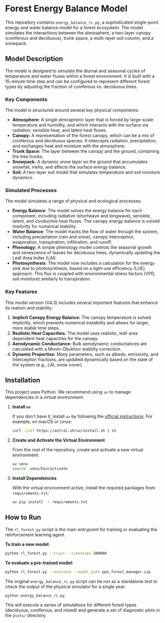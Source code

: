 # Forest Energy Balance Model

This repository contains `energy_balance_rc.py`, a sophisticated single-point energy and water balance model for a forest ecosystem. The model simulates the interactions between the atmosphere, a two-layer canopy (coniferous and deciduous), trunk space, a multi-layer soil column, and a snowpack.

## Model Description

The model is designed to simulate the diurnal and seasonal cycles of temperature and water fluxes within a forest environment. It is built with a 15-minute time step and can be configured to represent different forest types by adjusting the fraction of coniferous vs. deciduous trees.

### Key Components

The model is structured around several key physical components:

*   **Atmosphere:** A single atmospheric layer that is forced by large-scale temperature and humidity, and which interacts with the surface via radiation, sensible heat, and latent heat fluxes.
*   **Canopy:** A representation of the forest canopy, which can be a mix of coniferous and deciduous species. It intercepts radiation, precipitation, and exchanges heat and moisture with the atmosphere.
*   **Trunk Space:** The layer between the canopy and the ground, containing the tree trunks.
*   **Snowpack:** A dynamic snow layer on the ground that accumulates snowfall, melts, and affects the surface energy balance.
*   **Soil:** A two-layer soil model that simulates temperature and soil moisture dynamics.

### Simulated Processes

The model simulates a range of physical and ecological processes:

*   **Energy Balance:** The model solves the energy balance for each component, including radiative (shortwave and longwave), sensible, latent, and conductive heat fluxes. The canopy energy balance is solved implicitly for numerical stability.
*   **Water Balance:** The model tracks the flow of water through the system, including precipitation (rain and snow), canopy interception, evaporation, transpiration, infiltration, and runoff.
*   **Phenology:** A simple phenology model controls the seasonal growth and senescence of leaves for deciduous trees, dynamically updating the Leaf Area Index (LAI).
*   **Photosynthesis:** The model now includes a calculation for the energy sink due to photosynthesis, based on a light-use efficiency (LUE) approach. This flux is coupled with environmental stress factors (VPD, soil moisture) similarly to transpiration.

### Key Features

This model version (V4.3) includes several important features that enhance its realism and stability:

1.  **Implicit Canopy Energy Balance:** The canopy temperature is solved implicitly, which prevents numerical instability and allows for larger, more stable time steps.
2.  **Realistic Heat Capacities:** The model uses realistic, leaf-area dependent heat capacities for the canopy.
3.  **Aerodynamic Conductance:** Bulk aerodynamic conductances are calculated with a Monin-Obukhov stability correction.
4.  **Dynamic Properties:** Many parameters, such as albedo, emissivity, and interception fractions, are updated dynamically based on the state of the system (e.g., LAI, snow cover).

## Installation

This project uses Python. We recommend using `uv` to manage dependencies in a virtual environment.

1.  **Install `uv`**

    If you don't have it, install `uv` by following the [official instructions](https://github.com/astral-sh/uv#installation). For example, on macOS or Linux:
    ```bash
    curl -LsSf https://astral.sh/uv/install.sh | sh
    ```

2.  **Create and Activate the Virtual Environment**

    From the root of the repository, create and activate a new virtual environment:
    ```bash
    uv venv
    source .venv/bin/activate
    ```

3.  **Install Dependencies**

    With the virtual environment active, install the required packages from `requirements.txt`:
    ```bash
    uv pip install -r requirements.txt
    ```

## How to Run

The `rl_forest.py` script is the main entrypoint for training or evaluating the reinforcement learning agent.

**To train a new model:**
```bash
python rl_forest.py --train --timesteps 200000
```

**To evaluate a pre-trained model:**
```bash
python rl_forest.py --evaluate --model_path ppo_forest_manager.zip
```

The original `energy_balance_rc.py` script can be run as a standalone test to check the output of the physical simulator for a single year:

```bash
python energy_balance_rc.py
```

This will execute a series of simulations for different forest types (deciduous, coniferous, and mixed) and generate a set of diagnostic plots in the `plots/` directory.
